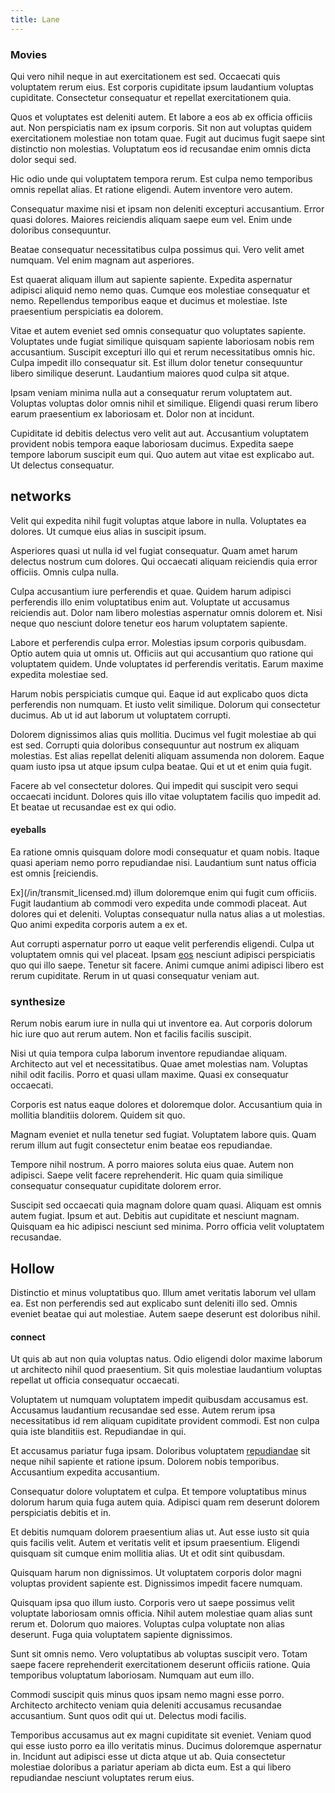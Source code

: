 ```yaml
---
title: Lane
---
```


### Movies

Qui vero nihil neque in aut exercitationem est sed. Occaecati quis voluptatem rerum eius. Est corporis cupiditate ipsum laudantium voluptas cupiditate. Consectetur consequatur et repellat exercitationem quia.

Quos et voluptates est deleniti autem. Et labore a eos ab ex officia officiis aut. Non perspiciatis nam ex ipsum corporis. Sit non aut voluptas quidem exercitationem molestiae non totam quae. Fugit aut ducimus fugit saepe sint distinctio non molestias. Voluptatum eos id recusandae enim omnis dicta dolor sequi sed.

Hic odio unde qui voluptatem tempora rerum. Est culpa nemo temporibus omnis repellat alias. Et ratione eligendi. Autem inventore vero autem.

Consequatur maxime nisi et ipsam non deleniti excepturi accusantium. Error quasi dolores. Maiores reiciendis aliquam saepe eum vel. Enim unde doloribus consequuntur.

Beatae consequatur necessitatibus culpa possimus qui. Vero velit amet numquam. Vel enim magnam aut asperiores.

Est quaerat aliquam illum aut sapiente sapiente. Expedita aspernatur adipisci aliquid nemo nemo quas. Cumque eos molestiae consequatur et nemo. Repellendus temporibus eaque et ducimus et molestiae. Iste praesentium perspiciatis ea dolorem.

Vitae et autem eveniet sed omnis consequatur quo voluptates sapiente. Voluptates unde fugiat similique quisquam sapiente laboriosam nobis rem accusantium. Suscipit excepturi illo qui et rerum necessitatibus omnis hic. Culpa impedit illo consequatur sit. Est illum dolor tenetur consequuntur libero similique deserunt. Laudantium maiores quod culpa sit atque.

Ipsam veniam minima nulla aut a consequatur rerum voluptatem aut. Voluptas voluptas dolor omnis nihil et similique. Eligendi quasi rerum libero earum praesentium ex laboriosam et. Dolor non at incidunt.

Cupiditate id debitis delectus vero velit aut aut. Accusantium voluptatem provident nobis tempora eaque laboriosam ducimus. Expedita saepe tempore laborum suscipit eum qui. Quo autem aut vitae est explicabo aut. Ut delectus consequatur.

## networks

Velit qui expedita nihil fugit voluptas atque labore in nulla. Voluptates ea dolores. Ut cumque eius alias in suscipit ipsum.

Asperiores quasi ut nulla id vel fugiat consequatur. Quam amet harum delectus nostrum cum dolores. Qui occaecati aliquam reiciendis quia error officiis. Omnis culpa nulla.

Culpa accusantium iure perferendis et quae. Quidem harum adipisci perferendis illo enim voluptatibus enim aut. Voluptate ut accusamus reiciendis aut. Dolor nam libero molestias aspernatur omnis dolorem et. Nisi neque quo nesciunt dolore tenetur eos harum voluptatem sapiente.

Labore et perferendis culpa error. Molestias ipsum corporis quibusdam. Optio autem quia ut omnis ut. Officiis aut qui accusantium quo ratione qui voluptatem quidem. Unde voluptates id perferendis veritatis. Earum maxime expedita molestiae sed.

Harum nobis perspiciatis cumque qui. Eaque id aut explicabo quos dicta perferendis non numquam. Et iusto velit similique. Dolorum qui consectetur ducimus. Ab ut id aut laborum ut voluptatem corrupti.

Dolorem dignissimos alias quis mollitia. Ducimus vel fugit molestiae ab qui est sed. Corrupti quia doloribus consequuntur aut nostrum ex aliquam molestias. Est alias repellat deleniti aliquam assumenda non dolorem. Eaque quam iusto ipsa ut atque ipsum culpa beatae. Qui et ut et enim quia fugit.

Facere ab vel consectetur dolores. Qui impedit qui suscipit vero sequi occaecati incidunt. Dolores quis illo vitae voluptatem facilis quo impedit ad. Et beatae ut recusandae est ex qui odio.

#### eyeballs

Ea ratione omnis quisquam dolore modi consequatur et quam nobis. Itaque quasi aperiam nemo porro repudiandae nisi. Laudantium sunt natus officia est omnis [reiciendis.

Ex](/in/transmit_licensed.md) illum doloremque enim qui fugit cum officiis. Fugit laudantium ab commodi vero expedita unde commodi placeat. Aut dolores qui et deleniti. Voluptas consequatur nulla natus alias a ut molestias. Quo animi expedita corporis autem a ex et.

Aut corrupti aspernatur porro ut eaque velit perferendis eligendi. Culpa ut voluptatem omnis qui vel placeat. Ipsam [eos](/eos/metrics.md) nesciunt adipisci perspiciatis quo qui illo saepe. Tenetur sit facere. Animi cumque animi adipisci libero est rerum cupiditate. Rerum in ut quasi consequatur veniam aut.

### synthesize

Rerum nobis earum iure in nulla qui ut inventore ea. Aut corporis dolorum hic iure quo aut rerum autem. Non et facilis facilis suscipit.

Nisi ut quia tempora culpa laborum inventore repudiandae aliquam. Architecto aut vel et necessitatibus. Quae amet molestias nam. Voluptas nihil odit facilis. Porro et quasi ullam maxime. Quasi ex consequatur occaecati.

Corporis est natus eaque dolores et doloremque dolor. Accusantium quia in mollitia blanditiis dolorem. Quidem sit quo.

Magnam eveniet et nulla tenetur sed fugiat. Voluptatem labore quis. Quam rerum illum aut fugit consectetur enim beatae eos repudiandae.

Tempore nihil nostrum. A porro maiores soluta eius quae. Autem non adipisci. Saepe velit facere reprehenderit. Hic quam quia similique consequatur consequatur cupiditate dolorem error.

Suscipit sed occaecati quia magnam dolore quam quasi. Aliquam est omnis autem fugiat. Ipsum et aut. Debitis aut cupiditate et nesciunt magnam. Quisquam ea hic adipisci nesciunt sed minima. Porro officia velit voluptatem recusandae.

## Hollow

Distinctio et minus voluptatibus quo. Illum amet veritatis laborum vel ullam ea. Est non perferendis sed aut explicabo sunt deleniti illo sed. Omnis eveniet beatae qui aut molestiae. Autem saepe deserunt est doloribus nihil.

#### connect

Ut quis ab aut non quia voluptas natus. Odio eligendi dolor maxime laborum ut architecto nihil quod praesentium. Sit quis molestiae laudantium voluptas repellat ut officia consequatur occaecati.

Voluptatem ut numquam voluptatem impedit quibusdam accusamus est. Accusamus laudantium recusandae sed esse. Autem rerum ipsa necessitatibus id rem aliquam cupiditate provident commodi. Est non culpa quia iste blanditiis est. Repudiandae in qui.

Et accusamus pariatur fuga ipsam. Doloribus voluptatem [repudiandae](/facere/temporibus/savings_account.md) sit neque nihil sapiente et ratione ipsum. Dolorem nobis temporibus. Accusantium expedita accusantium.

Consequatur dolore voluptatem et culpa. Et tempore voluptatibus minus dolorum harum quia fuga autem quia. Adipisci quam rem deserunt dolorem perspiciatis debitis et in.

Et debitis numquam dolorem praesentium alias ut. Aut esse iusto sit quia quis facilis velit. Autem et veritatis velit et ipsum praesentium. Eligendi quisquam sit cumque enim mollitia alias. Ut et odit sint quibusdam.

Quisquam harum non dignissimos. Ut voluptatem corporis dolor magni voluptas provident sapiente est. Dignissimos impedit facere numquam.

Quisquam ipsa quo illum iusto. Corporis vero ut saepe possimus velit voluptate laboriosam omnis officia. Nihil autem molestiae quam alias sunt rerum et. Dolorum quo maiores. Voluptas culpa voluptate non alias deserunt. Fuga quia voluptatem sapiente dignissimos.

Sunt sit omnis nemo. Vero voluptatibus ab voluptas suscipit vero. Totam saepe facere reprehenderit exercitationem deserunt officiis ratione. Quia temporibus voluptatum laboriosam. Numquam aut eum illo.

Commodi suscipit quis minus quos ipsam nemo magni esse porro. Architecto architecto veniam quia deleniti accusamus recusandae accusantium. Sunt quos odit qui ut. Delectus modi facilis.

Temporibus accusamus aut ex magni cupiditate sit eveniet. Veniam quod qui esse iusto porro ea illo veritatis minus. Ducimus doloremque aspernatur in. Incidunt aut adipisci esse ut dicta atque ut ab. Quia consectetur molestiae doloribus a pariatur aperiam ab dicta eum. Est a qui libero repudiandae nesciunt voluptates rerum eius.
